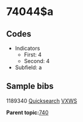 # 74044$a

## Codes

-   Indicators
    -   First: 4
    -   Second: 4
-   Subfield: a

## Sample bibs

1189340 [Quicksearch](https://search.library.yale.edu/catalog/1189340) [VXWS](http://prodorbis.library.yale.edu:7014/vxws/GetHoldingsService?bibId=1189340)

**Parent topic:**[740](../../tags/740/740.md)

